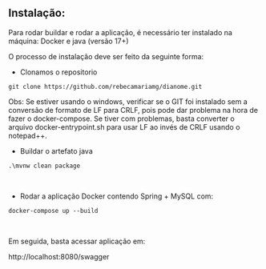 ## Instalação:

Para rodar buildar e rodar a aplicação, é necessário ter instalado na máquina: Docker e java (versão 17+) <p>

O processo de instalação deve ser feito da seguinte forma:  <p>

- Clonamos o repositorio
```shell
git clone https://github.com/rebecamariamg/dianome.git
```
Obs: Se estiver usando o windows, verificar se o GIT foi instalado sem a conversão de formato de LF para CRLF, pois pode dar problema na hora de fazer o docker-compose. Se tiver com problemas, basta converter o arquivo docker-entrypoint.sh para usar LF ao invés de CRLF usando o notepad++.
<br>

- Buildar o artefato java
```shell
.\mvnw clean package
```
<br>

- Rodar a aplicação Docker contendo Spring + MySQL com:
```shell
docker-compose up --build
```
<br>

Em seguida, basta acessar aplicação em:

http://localhost:8080/swagger
